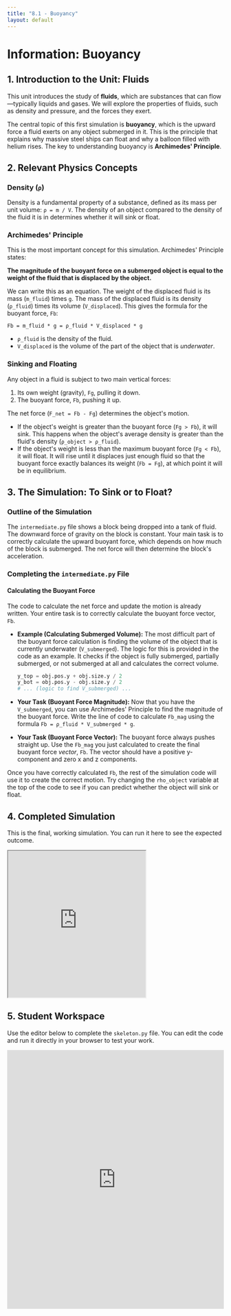 ```yaml
---
title: "8.1 - Buoyancy"
layout: default
---
```

# Information: Buoyancy

## 1. Introduction to the Unit: Fluids

This unit introduces the study of **fluids**, which are substances that can flow—typically liquids and gases. We will explore the properties of fluids, such as density and pressure, and the forces they exert.

The central topic of this first simulation is **buoyancy**, which is the upward force a fluid exerts on any object submerged in it. This is the principle that explains why massive steel ships can float and why a balloon filled with helium rises. The key to understanding buoyancy is **Archimedes' Principle**.

## 2. Relevant Physics Concepts

### Density (`ρ`)

Density is a fundamental property of a substance, defined as its mass per unit volume: `ρ = m / V`. The density of an object compared to the density of the fluid it is in determines whether it will sink or float.

### Archimedes' Principle

This is the most important concept for this simulation. Archimedes' Principle states:

**The magnitude of the buoyant force on a submerged object is equal to the weight of the fluid that is displaced by the object.**

We can write this as an equation. The weight of the displaced fluid is its mass (`m_fluid`) times `g`. The mass of the displaced fluid is its density (`ρ_fluid`) times its volume (`V_displaced`). This gives the formula for the buoyant force, `Fb`:

`Fb = m_fluid * g = ρ_fluid * V_displaced * g`

-   `ρ_fluid` is the density of the fluid.
-   `V_displaced` is the volume of the part of the object that is *underwater*.

### Sinking and Floating

Any object in a fluid is subject to two main vertical forces:
1.  Its own weight (gravity), `Fg`, pulling it down.
2.  The buoyant force, `Fb`, pushing it up.

The net force (`F_net = Fb - Fg`) determines the object's motion.
-   If the object's weight is greater than the buoyant force (`Fg > Fb`), it will sink. This happens when the object's average density is greater than the fluid's density (`ρ_object > ρ_fluid`).
-   If the object's weight is less than the maximum buoyant force (`Fg < Fb`), it will float. It will rise until it displaces just enough fluid so that the buoyant force exactly balances its weight (`Fb = Fg`), at which point it will be in equilibrium.

## 3. The Simulation: To Sink or to Float?

### Outline of the Simulation

The `intermediate.py` file shows a block being dropped into a tank of fluid. The downward force of gravity on the block is constant. Your main task is to correctly calculate the upward buoyant force, which depends on how much of the block is submerged. The net force will then determine the block's acceleration.

### Completing the `intermediate.py` File

#### **Calculating the Buoyant Force**

The code to calculate the net force and update the motion is already written. Your entire task is to correctly calculate the buoyant force vector, `Fb`.

- **Example (Calculating Submerged Volume):** The most difficult part of the buoyant force calculation is finding the volume of the object that is currently underwater (`V_submerged`). The logic for this is provided in the code as an example. It checks if the object is fully submerged, partially submerged, or not submerged at all and calculates the correct volume.
  ```python
  y_top = obj.pos.y + obj.size.y / 2
  y_bot = obj.pos.y - obj.size.y / 2
  # ... (logic to find V_submerged) ...
  ```

- **Your Task (Buoyant Force Magnitude):** Now that you have the `V_submerged`, you can use Archimedes' Principle to find the magnitude of the buoyant force. Write the line of code to calculate `Fb_mag` using the formula `Fb = ρ_fluid * V_submerged * g`.

- **Your Task (Buoyant Force Vector):** The buoyant force always pushes straight up. Use the `Fb_mag` you just calculated to create the final buoyant force *vector*, `Fb`. The vector should have a positive y-component and zero x and z components.

Once you have correctly calculated `Fb`, the rest of the simulation code will use it to create the correct motion. Try changing the `rho_object` variable at the top of the code to see if you can predict whether the object will sink or float.

## 4. Completed Simulation

This is the final, working simulation. You can run it here to see the expected outcome.

<iframe src="https://glowscript.org/#/user/cglenz/folder/APSimulations/program/8.1-complete.py" width="320" height="340"></iframe>

## 5. Student Workspace

Use the editor below to complete the `skeleton.py` file. You can edit the code and run it directly in your browser to test your work.

<iframe src="https://trinket.io/embed/glowscript/e229822be3e4" width="100%" height="600" frameborder="0" marginwidth="0" marginheight="0" allowfullscreen></iframe>